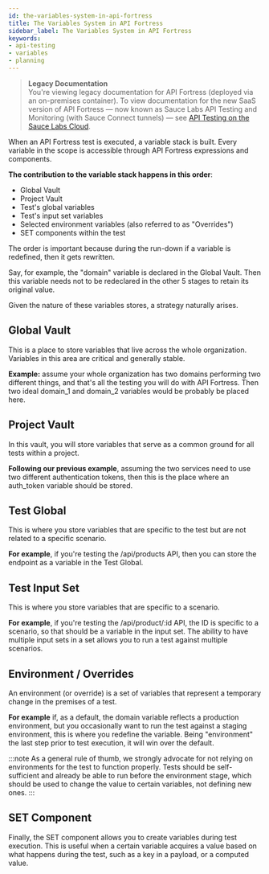 ```yaml
---
id: the-variables-system-in-api-fortress
title: The Variables System in API Fortress
sidebar_label: The Variables System in API Fortress
keywords:
- api-testing
- variables
- planning
---
```


<head>
  <meta name="robots" content="noindex" />
</head>

> **Legacy Documentation**<br/>You're viewing legacy documentation for API Fortress (deployed via an on-premises container). To view documentation for the new SaaS version of API Fortress &#8212; now known as Sauce Labs API Testing and Monitoring (with Sauce Connect tunnels) &#8212; see [API Testing on the Sauce Labs Cloud](/api-testing/).

When an API Fortress test is executed, a variable stack is built. Every variable in the scope is accessible through API Fortress expressions and components.

**The contribution to the variable stack happens in this order**:

- Global Vault
- Project Vault
- Test's global variables
- Test's input set variables
- Selected environment variables (also referred to as "Overrides")
- SET components within the test

The order is important because during the run-down if a variable is redefined, then it gets rewritten.

Say, for example, the "domain" variable is declared in the Global Vault. Then this variable needs not to be redeclared in the other 5 stages to retain its original value.

Given the nature of these variables stores, a strategy naturally arises.

## Global Vault

This is a place to store variables that live across the whole organization. Variables in this area are critical and generally stable.

**Example:** assume your whole organization has two domains performing two different things, and that's all the testing you will do with API Fortress. Then two ideal domain_1 and domain_2 variables would be probably be placed here.

## Project Vault

In this vault, you will store variables that serve as a common ground for all tests within a project.

**Following our previous example**, assuming the two services need to use two different authentication tokens, then this is the place where an auth_token variable should be stored.

## Test Global

This is where you store variables that are specific to the test but are not related to a specific scenario.

**For example**, if you're testing the /api/products API, then you can store the endpoint as a variable in the Test Global.

## Test Input Set

This is where you store variables that are specific to a scenario.

**For example**, if you're testing the /api/product/:id API, the ID is specific to a scenario, so that should be a variable in the input set. The ability to have multiple input sets in a set allows you to run a test against multiple scenarios.

## Environment / Overrides

An environment (or override) is a set of variables that represent a temporary change in the premises of a test.

**For example** if, as a default, the domain variable reflects a production environment, but you occasionally want to run the test against a staging environment, this is where you redefine the variable. Being "environment" the last step prior to test execution, it will win over the default.

:::note
As a general rule of thumb, we strongly advocate for not relying on environments for the test to function properly. Tests should be self-sufficient and already be able to run before the environment stage, which should be used to change the value to certain variables, not defining new ones.
:::

## SET Component

Finally, the SET component allows you to create variables during test execution. This is useful when a certain variable acquires a value based on what happens during the test, such as a key in a payload, or a computed value.
